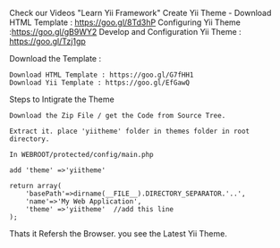 Check our Videos "Learn Yii Framework"
	Create Yii Theme - Download HTML Template : https://goo.gl/8Td3hP
	Configuring Yii Theme :https://goo.gl/gB9WY2
	Develop and Configuration Yii Theme : https://goo.gl/Tzj1gp

Download the Template :

	Download HTML Template : https://goo.gl/G7fHH1
	Download Yii Template : https://goo.gl/EfGawQ


Steps to Intigrate the Theme

	Download the Zip File / get the Code from Source Tree.
	
	Extract it. place 'yiitheme' folder in themes folder in root directory.
	
	In WEBROOT/protected/config/main.php

	add 'theme' =>'yiitheme' 

	return array(
		'basePath'=>dirname(__FILE__).DIRECTORY_SEPARATOR.'..',
		'name'=>'My Web Application',
		'theme' =>'yiitheme'  //add this line
	);

Thats it Refersh the Browser. you see the Latest Yii Theme.
